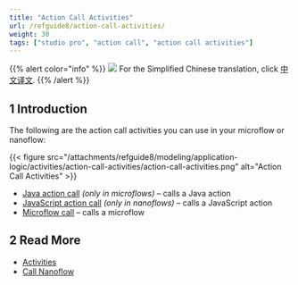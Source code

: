 ```yaml
---
title: "Action Call Activities"
url: /refguide8/action-call-activities/
weight: 30
tags: ["studio pro", "action call", "action call activities"]
---
```


{{% alert color="info" %}}
<img src="/attachments/china.png" class="d-inline-block" /> For the Simplified Chinese translation, click [中文译文](https://cdn.mendix.tencent-cloud.com/documentation/refguide8/action-call-activities.pdf).
{{% /alert %}}

## 1 Introduction

The following are the action call activities you can use in your microflow or nanoflow:

{{< figure src="/attachments/refguide8/modeling/application-logic/activities/action-call-activities/action-call-activities.png" alt="Action Call Activities" >}}

* [Java action call](/refguide8/java-action-call/) *(only in microflows)* – calls a Java action
* [JavaScript action call](/refguide8/javascript-action-call/) *(only in nanoflows)* – calls a JavaScript action
* [Microflow call](/refguide8/microflow-call/) – calls a microflow

## 2 Read More

* [Activities](/refguide8/activities/)
* [Call Nanoflow](/refguide8/nanoflow-call/)